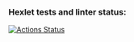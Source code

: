 ### Hexlet tests and linter status:
[![Actions Status](https://github.com/IgorGakhov/python-project-51/workflows/hexlet-check/badge.svg)](https://github.com/IgorGakhov/python-project-51/actions)
